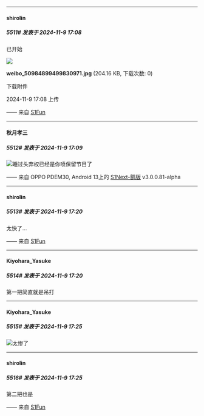 ﻿
*****

####  shirolin  
##### 5511#       发表于 2024-11-9 17:08

已开始

<img src="https://img.saraba1st.com/forum/202411/09/170831esuiqhwttwr58twe.jpg" referrerpolicy="no-referrer">

<strong>weibo_50984899499830971.jpg</strong> (204.16 KB, 下载次数: 0)

下载附件

2024-11-9 17:08 上传

—— 来自 [S1Fun](https://s1fun.koalcat.com)

*****

####  秋月孝三  
##### 5512#       发表于 2024-11-9 17:09

<img src="https://static.saraba1st.com/image/smiley/face2017/067.png" referrerpolicy="no-referrer">睡过头弃权已经是你喷保留节目了

—— 来自 OPPO PDEM30, Android 13上的 [S1Next-鹅版](https://github.com/ykrank/S1-Next/releases) v3.0.0.81-alpha


*****

####  shirolin  
##### 5513#       发表于 2024-11-9 17:20

太快了…

—— 来自 [S1Fun](https://s1fun.koalcat.com)

*****

####  Kiyohara_Yasuke  
##### 5514#       发表于 2024-11-9 17:20

第一把简直就是吊打


*****

####  Kiyohara_Yasuke  
##### 5515#       发表于 2024-11-9 17:25

<img src="https://static.saraba1st.com/image/smiley/face2017/067.png" referrerpolicy="no-referrer">太惨了

*****

####  shirolin  
##### 5516#       发表于 2024-11-9 17:25

第二把也是

—— 来自 [S1Fun](https://s1fun.koalcat.com)

